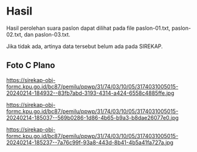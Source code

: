 # Hasil

Hasil perolehan suara paslon dapat dilihat pada file paslon-01.txt, paslon-02.txt, dan paslon-03.txt.

Jika tidak ada, artinya data tersebut belum ada pada SIREKAP.

## Foto C Plano

https://sirekap-obj-formc.kpu.go.id/bc87/pemilu/ppwp/31/74/03/10/05/3174031005015-20240214-184932--83fb7abd-3193-4314-a424-6558c4885ffe.jpg

https://sirekap-obj-formc.kpu.go.id/bc87/pemilu/ppwp/31/74/03/10/05/3174031005015-20240214-185037--569b0286-1d86-4b65-b9a3-b8dae26077e0.jpg

https://sirekap-obj-formc.kpu.go.id/bc87/pemilu/ppwp/31/74/03/10/05/3174031005015-20240214-185237--7a76c99f-93a8-443d-8b41-4b5a41fa727a.jpg
